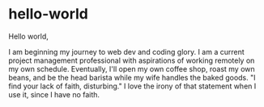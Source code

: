 # hello-world

Hello world, 

I am beginning my journey to web dev and coding glory. I am a current project management professional with aspirations of working remotely on my own schedule. Eventually, I'll open my own coffee shop, roast my own beans, and be the head barista while my wife handles the baked goods. "I find your lack of faith, disturbing." I love the irony of that statement when I use it, since I have no faith. 
